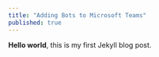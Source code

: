 ```yaml
---
title: "Adding Bots to Microsoft Teams"
published: true
---
```


**Hello world**, this is my first Jekyll blog post.
